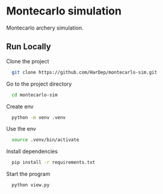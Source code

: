 
# Montecarlo simulation

Montecarlo archery simulation.


## Run Locally

Clone the project

```bash
  git clone https://github.com/HarDep/montecarlo-sim.git
```

Go to the project directory

```bash
  cd montecarlo-sim
```

Create env

```bash
  python -m venv .venv
```

Use the env

```bash
  source .venv/bin/activate
```

Install dependencies

```bash
  pip install -r requirements.txt
```

Start the program

```bash
  python view.py
```

